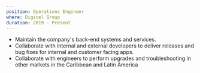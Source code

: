 ```yaml
---
position: Operations Engineer
where: Digicel Group
duration: 2019 - Present
---
```


- Maintain the company's back-end systems and services.
- Collaborate with internal and external developers to deliver releases and bug fixes for internal and customer facing apps.
- Collaborate with engineers to perform upgrades and troubleshooting in other markets in the Caribbean and Latin America
